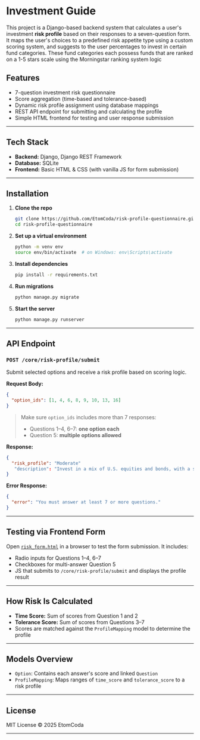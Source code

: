 


#  Investment Guide

This project is a Django-based backend system that calculates a user's investment **risk profile** based on their responses to a seven-question form. 
It maps the user's choices to a predefined risk appetite type using a custom scoring system, and suggests to the user percentages to invest in certain fund categories. 
These fund categories each possess funds that are ranked on a 1-5 stars scale using the Morningstar ranking system logic 

##  Features

- 7-question investment risk questionnaire
- Score aggregation (time-based and tolerance-based)
- Dynamic risk profile assignment using database mappings
- REST API endpoint for submitting and calculating the profile
- Simple HTML frontend for testing and user response submission

---

##  Tech Stack

- **Backend:** Django, Django REST Framework
- **Database:** SQLite 
- **Frontend:** Basic HTML & CSS (with vanilla JS for form submission)

---

##  Installation

1. **Clone the repo**
   ```bash
   git clone https://github.com/EtomCoda/risk-profile-questionnaire.git
   cd risk-profile-questionnaire


2. **Set up a virtual environment**

   ```bash
   python -m venv env
   source env/bin/activate  # on Windows: env\Scripts\activate
   ```

3. **Install dependencies**

   ```bash
   pip install -r requirements.txt
   ```

4. **Run migrations**

   ```bash
   python manage.py migrate
   ```

5. **Start the server**

   ```bash
   python manage.py runserver
   ```

---

##  API Endpoint

### `POST /core/risk-profile/submit`

Submit selected options and receive a risk profile based on scoring logic.

**Request Body:**

```json
{
  "option_ids": [1, 4, 6, 8, 9, 10, 13, 16]
}
```

>  Make sure `option_ids` includes more than 7 responses:
>
> * Questions 1–4, 6–7: **one option each**
> * Question 5: **multiple options allowed**

**Response:**

```json
{
  "risk_profile": "Moderate"
   "description": "Invest in a mix of U.S. equities and bonds, with a smaller allocation to international equities. "
}
```

**Error Response:**

```json
{
  "error": "You must answer at least 7 or more questions."
}
```

---

##  Testing via Frontend Form

Open [`risk_form.html`](./risk_form.html) in a browser to test the form submission. It includes:

* Radio inputs for Questions 1–4, 6–7
* Checkboxes for multi-answer Question 5
* JS that submits to `/core/risk-profile/submit` and displays the profile result

---

##  How Risk Is Calculated

* **Time Score:** Sum of scores from Question 1 and 2
* **Tolerance Score:** Sum of scores from Questions 3–7
* Scores are matched against the `ProfileMapping` model to determine the profile

---

##  Models Overview

* `Option`: Contains each answer's score and linked `Question`
* `ProfileMapping`: Maps ranges of `time_score` and `tolerance_score` to a risk profile

---


##  License

MIT License © 2025 EtomCoda

---


